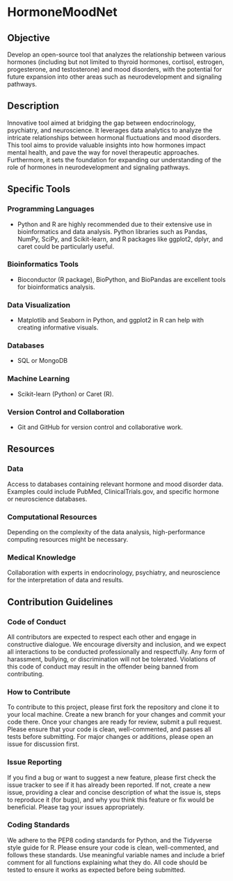 # HormoneMoodNet

## Objective
Develop an open-source tool that analyzes the relationship between various hormones (including but not limited to thyroid hormones, cortisol, estrogen, progesterone, and testosterone) and mood disorders, with the potential for future expansion into other areas such as neurodevelopment and signaling pathways.

## Description
Innovative tool aimed at bridging the gap between endocrinology, psychiatry, and neuroscience. It leverages data analytics to analyze the intricate relationships between hormonal fluctuations and mood disorders. This tool aims to provide valuable insights into how hormones impact mental health, and pave the way for novel therapeutic approaches. Furthermore, it sets the foundation for expanding our understanding of the role of hormones in neurodevelopment and signaling pathways.

## Specific Tools

### Programming Languages
- Python and R are highly recommended due to their extensive use in bioinformatics and data analysis. Python libraries such as Pandas, NumPy, SciPy, and Scikit-learn, and R packages like ggplot2, dplyr, and caret could be particularly useful.

### Bioinformatics Tools    
- Bioconductor (R package), BioPython, and BioPandas are excellent tools for bioinformatics analysis.

### Data Visualization
- Matplotlib and Seaborn in Python, and ggplot2 in R can help with creating informative visuals.

### Databases
- SQL or MongoDB

### Machine Learning
- Scikit-learn (Python) or Caret (R).

### Version Control and Collaboration
- Git and GitHub for version control and collaborative work.

## Resources

### Data 
Access to databases containing relevant hormone and mood disorder data. Examples could include PubMed, ClinicalTrials.gov, and specific hormone or neuroscience databases.

### Computational Resources 
Depending on the complexity of the data analysis, high-performance computing resources might be necessary.

### Medical Knowledge 
Collaboration with experts in endocrinology, psychiatry, and neuroscience for the interpretation of data and results.

## Contribution Guidelines

### Code of Conduct
All contributors are expected to respect each other and engage in constructive dialogue. We encourage diversity and inclusion, and we expect all interactions to be conducted professionally and respectfully. Any form of harassment, bullying, or discrimination will not be tolerated. Violations of this code of conduct may result in the offender being banned from contributing.

### How to Contribute
To contribute to this project, please first fork the repository and clone it to your local machine. Create a new branch for your changes and commit your code there. Once your changes are ready for review, submit a pull request. Please ensure that your code is clean, well-commented, and passes all tests before submitting. For major changes or additions, please open an issue for discussion first.

### Issue Reporting
If you find a bug or want to suggest a new feature, please first check the issue tracker to see if it has already been reported. If not, create a new issue, providing a clear and concise description of what the issue is, steps to reproduce it (for bugs), and why you think this feature or fix would be beneficial. Please tag your issues appropriately.

### Coding Standards
We adhere to the PEP8 coding standards for Python, and the Tidyverse style guide for R. Please ensure your code is clean, well-commented, and follows these standards. Use meaningful variable names and include a brief comment for all functions explaining what they do. All code should be tested to ensure it works as expected before being submitted.
